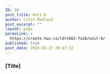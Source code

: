```yaml
---
ID: 56
post_title: Unit 6
author: Colin Madland
post_excerpt: ""
layout: page
permalink: >
  https://create.twu.ca/ldrs662-fa18/unit-6/
published: true
post_date: 2018-02-21 20:47:32
---
```

### [Title]